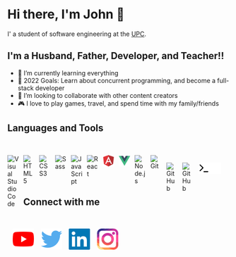 # Hi there, I'm John 👋

I' a student of software engineering at the [UPC](https://upc.edu.pe).
## I'm a Husband, Father, Developer, and Teacher!!

- 📖 I’m currently learning everything
- 🥅 2022 Goals: Learn about concurrent programming, and become a full-stack developer
- 👯 I’m looking to collaborate with other content creators
- 🎮 I love to play games, travel, and spend time with my family/friends

## Languages and Tools

<br>

[<img align="left" alt="Visual Studio Code" width="26px" src="https://cdn.jsdelivr.net/gh/devicons/devicon/icons/vscode/vscode-original.svg" style="padding-right:10px;" />]()
&nbsp;&nbsp;
[<img align="left" alt="HTML5" width="26px" src="https://cdn.jsdelivr.net/gh/devicons/devicon/icons/html5/html5-original.svg" style="padding-right:10px;" />]()
&nbsp;&nbsp;
[<img align="left" alt="CSS3" width="26px" src="https://cdn.jsdelivr.net/gh/devicons/devicon/icons/css3/css3-original.svg" style="padding-right:10px;" />]()
&nbsp;&nbsp;
[<img align="left" alt="Sass" width="26px" src="https://cdn.jsdelivr.net/gh/devicons/devicon/icons/sass/sass-original.svg" style="padding-right:10px;" />]()
&nbsp;&nbsp;
[<img align="left" alt="JavaScript" width="26px" src="https://cdn.jsdelivr.net/gh/devicons/devicon/icons/javascript/javascript-original.svg" style="padding-right:10px;" />]()
&nbsp;&nbsp;
[<img align="left" alt="React" width="26px" src="https://cdn.jsdelivr.net/gh/devicons/devicon/icons/react/react-original.svg" style="padding-right:10px;" />]()
&nbsp;&nbsp;
[<img align="left" alt="Angular" width="26px" src="./img/angular.svg" style="padding-right:10px;" />]()
&nbsp;&nbsp;
[<img align="left" alt="Vue" width="26px" src="./img/vue.svg" style="padding-right:10px;" />]()
&nbsp;&nbsp;
[<img align="left" alt="Node.js" width="26px" src="https://cdn.jsdelivr.net/gh/devicons/devicon/icons/nodejs/nodejs-original.svg" style="padding-right:10px;" />]()
&nbsp;&nbsp;
[<img align="left" alt="Git" width="26px" src="https://cdn.jsdelivr.net/gh/devicons/devicon/icons/git/git-original.svg" style="padding-right:10px;" />]()
&nbsp;&nbsp;
[<img align="left" alt="GitHub" width="26px" src="https://user-images.githubusercontent.com/3369400/139447912-e0f43f33-6d9f-45f8-be46-2df5bbc91289.png" style="padding-right:10px;" />](https:#gh-dark-mode-only)
&nbsp;&nbsp;
[<img align="left" alt="GitHub" width="26px" src="https://user-images.githubusercontent.com/3369400/139448065-39a229ba-4b06-434b-bc67-616e2ed80c8f.png" style="padding-right:10px;" />](https:#gh-light-mode-only)
&nbsp;&nbsp;
[<img align="left" alt="Terminal" width="26px" src="./img/terminal-light.svg" />](https:#gh-light-mode-only)
&nbsp;&nbsp;
[<img align="left" alt="Terminal" width="26px" src="./img/terminal-dark.svg" />](https:#gh-dark-mode-only)
&nbsp;&nbsp;

<br>

## Connect with me

<br>

&nbsp;&nbsp;
[![website](./img/youtube.svg)](https://www.youtube.com/channel/UCodExTxlvx6WQK9uri2GACA)
&nbsp;&nbsp;
[![website](./img/twitter.svg)](https://twitter.com/_ion_7)
&nbsp;&nbsp;
[![website](./img/linkedin.svg)](https://www.linkedin.com/in/john-sahir-leon-leon-294313195)
&nbsp;&nbsp;
[![website](./img/instagram.svg)](https://www.instagram.com/nobody.js)
